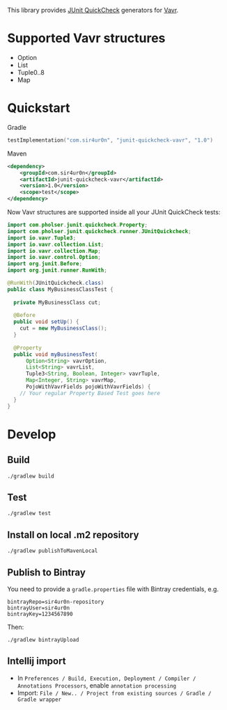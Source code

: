 This library provides [JUnit QuickCheck](http://pholser.github.io/junit-quickcheck) generators for [Vavr](http://www.vavr.io/).

# Supported Vavr structures
* Option
* List
* Tuple0..8
* Map

# Quickstart
Gradle
```kotlin
testImplementation("com.sir4ur0n", "junit-quickcheck-vavr", "1.0")
```
Maven
```xml
<dependency>
	<groupId>com.sir4ur0n</groupId>
	<artifactId>junit-quickcheck-vavr</artifactId>
	<version>1.0</version>
	<scope>test</scope>
</dependency>
```

Now Vavr structures are supported inside all your JUnit QuickCheck tests:
```java
import com.pholser.junit.quickcheck.Property;
import com.pholser.junit.quickcheck.runner.JUnitQuickcheck;
import io.vavr.Tuple3;
import io.vavr.collection.List;
import io.vavr.collection.Map;
import io.vavr.control.Option;
import org.junit.Before;
import org.junit.runner.RunWith;

@RunWith(JUnitQuickcheck.class)
public class MyBusinessClassTest {
  
  private MyBusinessClass cut;
  
  @Before
  public void setUp() {
    cut = new MyBusinessClass();
  }
  
  @Property
  public void myBusinessTest(
      Option<String> vavrOption,
      List<String> vavrList,
      Tuple3<String, Boolean, Integer> vavrTuple,
      Map<Integer, String> vavrMap,
      PojoWithVavrFields pojoWithVavrFields) {
    // Your regular Property Based Test goes here
  }
}
```

# Develop
## Build

```
./gradlew build
```

## Test

```
./gradlew test
```

## Install on local .m2 repository

```
./gradlew publishToMavenLocal
```

## Publish to Bintray
You need to provide a `gradle.properties` file with Bintray credentials, e.g.
```
bintrayRepo=sir4ur0n-repository
bintrayUser=sir4ur0n
bintrayKey=1234567890
```
Then:
```
./gradlew bintrayUpload
```

## Intellij import 
* In `Preferences / Build, Execution, Deployment / Compiler / Annotations Processors`, enable `annotation processing`
* Import: `File / New.. / Project from existing sources / Gradle / Gradle wrapper`
